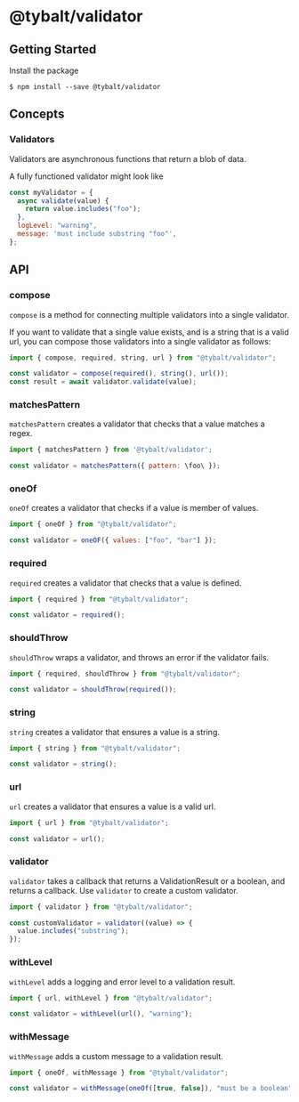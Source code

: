 # @tybalt/validator

## Getting Started

Install the package

```shell
$ npm install --save @tybalt/validator
```

## Concepts

### Validators

Validators are asynchronous functions that return a blob of data.

A fully functioned validator might look like

```javascript
const myValidator = {
  async validate(value) {
    return value.includes("foo");
  },
  logLevel: "warning",
  message: 'must include substring "foo"',
};
```

## API

### compose

`compose` is a method for connecting multiple validators into a single validator.

If you want to validate that a single value exists, and is a string that is a valid url,
you can compose those validators into a single validator as follows:

```javascript
import { compose, required, string, url } from "@tybalt/validator";

const validator = compose(required(), string(), url());
const result = await validator.validate(value);
```

### matchesPattern

`matchesPattern` creates a validator that checks that a value matches a regex.

```javascript
import { matchesPattern } from '@tybalt/validator';

const validator = matchesPattern({ pattern: \foo\ });
```

### oneOf

`oneOf` creates a validator that checks if a value is member of values.

```javascript
import { oneOf } from "@tybalt/validator";

const validator = oneOF({ values: ["foo", "bar"] });
```

### required

`required` creates a validator that checks that a value is defined.

```javascript
import { required } from "@tybalt/validator";

const validator = required();
```

### shouldThrow

`shouldThrow` wraps a validator, and throws an error if the validator fails.

```javascript
import { required, shouldThrow } from "@tybalt/validator";

const validator = shouldThrow(required());
```

### string

`string` creates a validator that ensures a value is a string.

```javascript
import { string } from "@tybalt/validator";

const validator = string();
```

### url

`url` creates a validator that ensures a value is a valid url.

```javascript
import { url } from "@tybalt/validator";

const validator = url();
```

### validator

`validator` takes a callback that returns a ValidationResult or a boolean, and returns a callback. Use `validator`
to create a custom validator.

```javascript
import { validator } from "@tybalt/validator";

const customValidator = validator((value) => {
  value.includes("substring");
});
```

### withLevel

`withLevel` adds a logging and error level to a validation result.

```javascript
import { url, withLevel } from "@tybalt/validator";

const validator = withLevel(url(), "warning");
```

### withMessage

`withMessage` adds a custom message to a validation result.

```javascript
import { oneOf, withMessage } from "@tybalt/validator";

const validator = withMessage(oneOf([true, false]), "must be a boolean");
```
